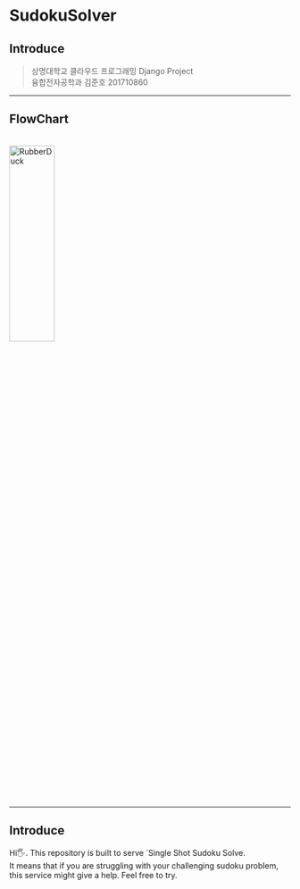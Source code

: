 # SudokuSolver

## Introduce

> 상명대학교 클라우드 프로그래밍 Django Project<br>
> 융합전자공학과 김준호 201710860

----------------------------------------------
## FlowChart

<br><img src="https://github.com/comeeasy/SudokuSolver/blob/main/FlowDiagram/flow_diagram.png" width="40%" height="30%" title="px(픽셀) 크기 설정" alt="RubberDuck"></img><br>

----------------------------------------------
## Introduce
Hi🖐. This repository is built to serve `Single Shot Sudoku Solve.<br>
It means that if you are struggling with your challenging sudoku problem,<br>
this service might give a help. Feel free to try.


